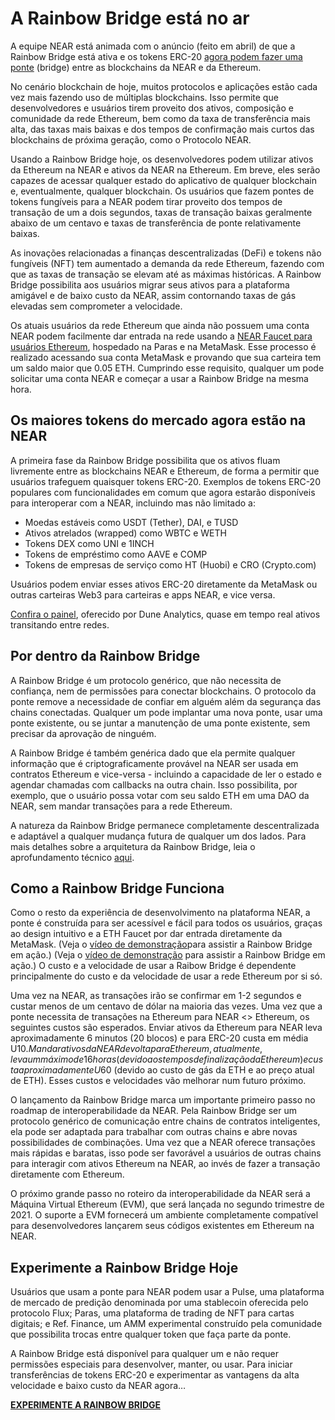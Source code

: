 # A Rainbow Bridge está no ar

A equipe NEAR está animada com o anúncio (feito em abril) de que a Rainbow Bridge está ativa e os tokens ERC-20 [agora podem fazer uma ponte](https://ethereum.bridgetonear.org/) (bridge) entre as blockchains da NEAR e da Ethereum.

No cenário blockchain de hoje, muitos protocolos e aplicações estão cada vez mais fazendo uso de múltiplas blockchains. Isso permite que desenvolvedores e usuários tirem proveito dos ativos, composição e comunidade da rede Ethereum, bem como da taxa de transferência mais alta, das taxas mais baixas e dos tempos de confirmação mais curtos das blockchains de próxima geração, como o Protocolo NEAR.

Usando a Rainbow Bridge hoje, os desenvolvedores podem utilizar ativos da Ethereum na NEAR e ativos da NEAR na Ethereum. Em breve, eles serão capazes de acessar qualquer estado do aplicativo de qualquer blockchain e, eventualmente, qualquer blockchain. Os usuários que fazem pontes de tokens fungíveis para a NEAR podem tirar proveito dos tempos de transação de um a dois segundos, taxas de transação baixas geralmente abaixo de um centavo e taxas de transferência de ponte relativamente baixas.

As inovações relacionadas a finanças descentralizadas (DeFi) e tokens não fungíveis (NFT) tem aumentado a demanda da rede Ethereum, fazendo com que as taxas de transação se elevam até as máximas históricas. A Rainbow Bridge possibilita aos usuários migrar seus ativos para a plataforma amigável e de baixo custo da NEAR, assim contornando taxas de gás elevadas sem comprometer a velocidade.

Os atuais usuários da rede Ethereum que ainda não possuem uma conta NEAR podem facilmente dar entrada na rede usando a [NEAR Faucet para usuários Ethereum](https://faucet.paras.id/), hospedado na Paras e na MetaMask. Esse processo é realizado acessando sua conta MetaMask e provando que sua carteira tem um saldo maior que 0.05 ETH. Cumprindo esse requisito, qualquer um pode solicitar uma conta NEAR e começar a usar a Rainbow Bridge na mesma hora.

## Os maiores tokens do mercado agora estão na NEAR

A primeira fase da Rainbow Bridge possibilita que os ativos fluam livremente entre as blockchains NEAR e Ethereum, de forma a permitir que usuários trafeguem quaisquer tokens ERC-20. Exemplos de tokens ERC-20 populares com funcionalidades em comum que agora estarão disponíveis para interoperar com a NEAR, incluindo mas não limitado a:

* Moedas estáveis como USDT (Tether), DAI, e TUSD
* Ativos atrelados (wrapped) como WBTC e WETH
* Tokens DEX como UNI e 1INCH
* Tokens de empréstimo como AAVE e COMP
* Tokens de empresas de serviço como HT (Huobi) e CRO (Crypto.com)

Usuários podem enviar esses ativos ERC-20 diretamente da MetaMask ou outras carteiras Web3 para carteiras e apps NEAR, e vice versa.

[Confira o painel](https://duneanalytics.com/zavodil/rainbow-bridge), oferecido por Dune Analytics, quase em tempo real ativos transitando entre redes.

## Por dentro da Rainbow Bridge

A Rainbow Bridge é um protocolo genérico, que não necessita de confiança, nem de permissões para conectar blockchains. O protocolo da ponte remove a necessidade de confiar em alguém além da segurança das chains conectadas. Qualquer um pode implantar uma nova ponte, usar uma ponte existente, ou se juntar a manutenção de uma ponte existente, sem precisar da aprovação de ninguém.

A Rainbow Bridge é também genérica dado que ela permite qualquer informação que é criptograficamente provável na NEAR ser usada em contratos Ethereum e vice-versa - incluindo a capacidade de ler o estado e agendar chamadas com callbacks na outra chain. Isso possibilita, por exemplo, que o usuário possa votar com seu saldo ETH em uma DAO da NEAR, sem mandar transações para a rede Ethereum.

A natureza da Rainbow Bridge permanece completamente descentralizada e adaptável a qualquer mudança futura de qualquer um dos lados. Para mais detalhes sobre a arquitetura da Rainbow Bridge, leia o aprofundamento técnico [aqui](https://near.org/blog/eth-near-rainbow-bridge/).

## Como a Rainbow Bridge Funciona

Como o resto da experiência de desenvolvimento na plataforma NEAR, a ponte é construída para ser acessível e fácil para todos os usuários, graças ao design intuitivo e a ETH Faucet por dar entrada diretamente da MetaMask. (Veja o [vídeo de demonstração](https://near.ai/rainbow_bridge)para assistir a Rainbow Bridge em ação.) (Veja o [vídeo de demonstração](https://near.ai/rainbow_bridge) para assistir a Rainbow Bridge em ação.) O custo e a velocidade de usar a Raibow Bridge é dependente principalmente do custo e da velocidade de usar a rede Ethereum por si só.

Uma vez na NEAR, as transações irão se confirmar em 1-2 segundos e custar menos de um centavo de dólar na maioria das vezes. Uma vez que a ponte necessita de transações na Ethereum para NEAR <> Ethereum, os seguintes custos são esperados. Enviar ativos da Ethereum para NEAR leva aproximadamente 6 minutos (20 blocos) e para ERC-20 custa em média U$10. Mandar ativos da NEAR de volta para Ethereum, atualmente, leva um máximo de 16 horas (devido aos tempos de finalização da Ethereum) e custa aproximadamente U$60 (devido ao custo de gás da ETH e ao preço atual de ETH). Esses custos e velocidades vão melhorar num futuro próximo.

O lançamento da Rainbow Bridge marca um importante primeiro passo no roadmap de interoperabilidade da NEAR. Pela Rainbow Bridge ser um protocolo genérico de comunicação entre chains de contratos inteligentes, ela pode ser adaptada para trabalhar com outras chains e abre novas possibilidades de combinações. Uma vez que a NEAR oferece transações mais rápidas e baratas, isso pode ser favorável a usuários de outras chains para interagir com ativos Ethereum na NEAR, ao invés de fazer a transação diretamente com Ethereum.

O próximo grande passo no roteiro da interoperabilidade da NEAR será a Máquina Virtual Ethereum (EVM), que será lançada no segundo trimestre de 2021. O suporte a EVM fornecerá um ambiente completamente compatível para desenvolvedores lançarem seus códigos existentes em Ethereum na NEAR.

## Experimente a Rainbow Bridge Hoje

Usuários que usam a ponte para NEAR podem usar a Pulse, uma plataforma de mercado de predição denominada por uma stablecoin oferecida pelo protocolo Flux; Paras, uma plataforma de trading de NFT para cartas digitais; e Ref. Finance, um AMM experimental construído pela comunidade que possibilita trocas entre qualquer token que faça parte da ponte.

A Rainbow Bridge está disponível para qualquer um e não requer permissões especiais para desenvolver, manter, ou usar. Para iniciar transferências de tokens ERC-20 e experimentar as vantagens da alta velocidade e baixo custo da NEAR agora…

**[EXPERIMENTE A RAINBOW BRIDGE](https://ethereum.bridgetonear.org/)**
